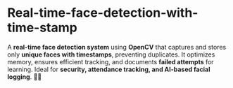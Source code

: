 # Real-time-face-detection-with-time-stamp
A **real-time face detection system** using **OpenCV** that captures and stores only **unique faces with timestamps**, preventing duplicates. It optimizes memory, ensures efficient tracking, and documents **failed attempts** for learning. Ideal for **security, attendance tracking, and AI-based facial logging**. 🚀📸
